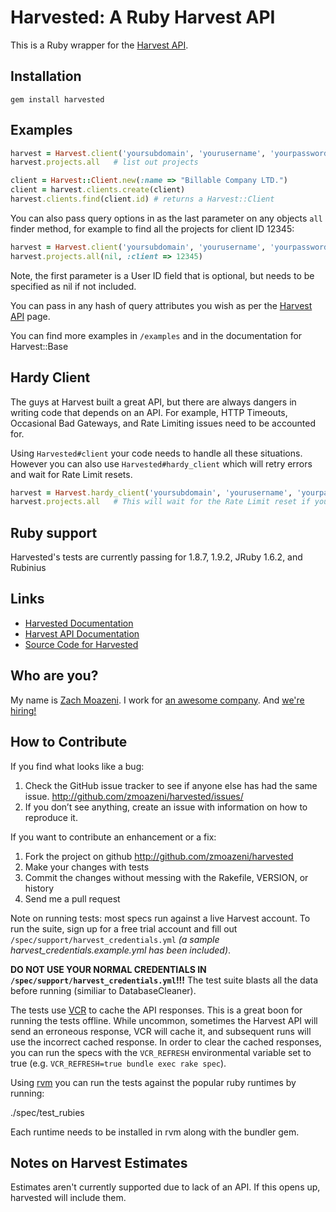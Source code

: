 # Harvested: A Ruby Harvest API

This is a Ruby wrapper for the [Harvest API](http://www.getharvest.com/api).

## Installation

    gem install harvested

## Examples

```ruby
harvest = Harvest.client('yoursubdomain', 'yourusername', 'yourpassword')
harvest.projects.all   # list out projects

client = Harvest::Client.new(:name => "Billable Company LTD.")
client = harvest.clients.create(client)
harvest.clients.find(client.id) # returns a Harvest::Client
```

You can also pass query options in as the last parameter on any objects `all` finder
method, for example to find all the projects for client ID 12345:

```ruby
harvest = Harvest.client('yoursubdomain', 'yourusername', 'yourpassword')
harvest.projects.all(nil, :client => 12345)
```

Note, the first parameter is a User ID field that is optional, but needs to be specified
as nil if not included.

You can pass in any hash of query attributes you wish as per the
[Harvest API](http://www.getharvest.com/api) page.

You can find more examples in `/examples` and in the documentation for Harvest::Base

## Hardy Client

The guys at Harvest built a great API, but there are always dangers in writing code that depends on an API. For example, HTTP Timeouts, Occasional Bad Gateways, and Rate Limiting issues need to be accounted for.

Using `Harvested#client` your code needs to handle all these situations. However you can also use `Harvested#hardy_client` which will retry errors and wait for Rate Limit resets.

```ruby
harvest = Harvest.hardy_client('yoursubdomain', 'yourusername', 'yourpassword')
harvest.projects.all   # This will wait for the Rate Limit reset if you have gone over your limit
```

## Ruby support

Harvested's tests are currently passing for 1.8.7, 1.9.2, JRuby 1.6.2, and Rubinius

## Links

* [Harvested Documentation](http://rdoc.info/projects/zmoazeni/harvested)
* [Harvest API Documentation](http://www.getharvest.com/api)
* [Source Code for Harvested](http://github.com/zmoazeni/harvested)

## Who are you? ##

My name is [Zach Moazeni](https://twitter.com/zmoazeni). I work for [an
awesome company](http://www.getharvest.com/). And [we're
hiring!](http://www.getharvest.com/careers)

## How to Contribute

If you find what looks like a bug:

1. Check the GitHub issue tracker to see if anyone else has had the same issue.
http://github.com/zmoazeni/harvested/issues/
2. If you don’t see anything, create an issue with information on how to reproduce it.

If you want to contribute an enhancement or a fix:

1. Fork the project on github http://github.com/zmoazeni/harvested
2. Make your changes with tests
3. Commit the changes without messing with the Rakefile, VERSION, or history
4. Send me a pull request

Note on running tests: most specs run against a live Harvest account. To run the suite, sign up for a free trial account and fill out `/spec/support/harvest_credentials.yml` *(a sample harvest_credentials.example.yml has been included)*.

**DO NOT USE YOUR NORMAL CREDENTIALS IN `/spec/support/harvest_credentials.yml`!!!** The test suite blasts all the data before running (similiar to DatabaseCleaner).

The tests use [VCR](https://github.com/myronmarston/vcr) to cache the API responses. This is a great boon for running the tests offline. While uncommon, sometimes the Harvest API will send an erroneous response, VCR will cache it, and subsequent runs will use the incorrect cached response. In order to clear the cached responses, you can run the specs with the `VCR_REFRESH` environmental variable set to true (e.g. `VCR_REFRESH=true bundle exec rake spec`).

Using [rvm](https://rvm.beginrescueend.com/) you can run the tests against the popular ruby runtimes by running:

  ./spec/test_rubies

Each runtime needs to be installed in rvm along with the bundler gem.

## Notes on Harvest Estimates

Estimates aren't currently supported due to lack of an API. If this opens up, harvested will include them.

